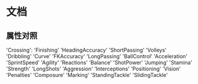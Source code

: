# 文档

## 属性对照

'Crossing':
'Finishing'
'HeadingAccuracy'
'ShortPassing'
'Volleys'
'Dribbling'
'Curve'
'FKAccuracy'
'LongPassing'
'BallControl'
'Acceleration'
'SprintSpeed'
'Agility'
'Reactions'
'Balance'
'ShotPower'
'Jumping'
'Stamina'
'Strength'
'LongShots'
'Aggression'
'Interceptions'
'Positioning'
'Vision'
'Penalties'
'Composure'
'Marking'
'StandingTackle'
'SlidingTackle'